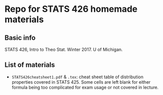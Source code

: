 # Repo for STATS 426 homemade materials

## Basic info
STATS 426, Intro to Theo Stat. Winter 2017. U of Michigan.  

## List of materials

 + `STATS426cheatsheet1.pdf` & `.tex`: cheat sheet table of distribution properties covered in STATS 425. Some cells are left blank for either formula being too complicated for exam usage or not covered in lecture.  


